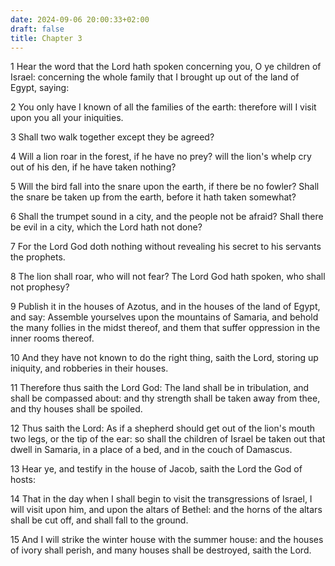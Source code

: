 ```yaml
---
date: 2024-09-06 20:00:33+02:00
draft: false
title: Chapter 3
---
```




1 Hear the word that the Lord hath spoken concerning you, O ye children of Israel: concerning the whole family that I brought up out of the land of Egypt, saying:

2 You only have I known of all the families of the earth: therefore will I visit upon you all your iniquities.

3 Shall two walk together except they be agreed?

4 Will a lion roar in the forest, if he have no prey? will the lion's whelp cry out of his den, if he have taken nothing?

5 Will the bird fall into the snare upon the earth, if there be no fowler? Shall the snare be taken up from the earth, before it hath taken somewhat?

6 Shall the trumpet sound in a city, and the people not be afraid? Shall there be evil in a city, which the Lord hath not done?

7 For the Lord God doth nothing without revealing his secret to his servants the prophets.

8 The lion shall roar, who will not fear? The Lord God hath spoken, who shall not prophesy?

9 Publish it in the houses of Azotus, and in the houses of the land of Egypt, and say: Assemble yourselves upon the mountains of Samaria, and behold the many follies in the midst thereof, and them that suffer oppression in the inner rooms thereof.

10 And they have not known to do the right thing, saith the Lord, storing up iniquity, and robberies in their houses.

11 Therefore thus saith the Lord God: The land shall be in tribulation, and shall be compassed about: and thy strength shall be taken away from thee, and thy houses shall be spoiled.

12 Thus saith the Lord: As if a shepherd should get out of the lion's mouth two legs, or the tip of the ear: so shall the children of Israel be taken out that dwell in Samaria, in a place of a bed, and in the couch of Damascus.

13 Hear ye, and testify in the house of Jacob, saith the Lord the God of hosts:

14 That in the day when I shall begin to visit the transgressions of Israel, I will visit upon him, and upon the altars of Bethel: and the horns of the altars shall be cut off, and shall fall to the ground.

15 And I will strike the winter house with the summer house: and the houses of ivory shall perish, and many houses shall be destroyed, saith the Lord.

